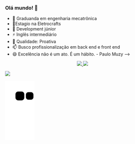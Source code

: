 ### Olá mundo! 👋

- 🔭 Graduanda em engenharia mecatrônica
- 🌱Estagio na Eletrocrafts
- 👯 Development júnior
- ⚡ Inglês intermediário
- 💬 Qualidade: Proativa
- 📫 Busco profissionalização em back end e front end
- 😄 Excelência não é um ato. É um hábito.  - Paulo Muzy
-->
<div align="center">
  <a href="https://github.com/amandadias158">
  
  <img height="150em" src="https://github-readme-stats.vercel.app/api?username=amandadias158&show_icons=true&theme=merko&include_all_commits=true&count_private=true"/>
  <img height="130em" src="https://github-readme-stats.vercel.app/api/top-langs/?username=amandadias158&layout=compact&langs_count=7&theme=highcontrast"/>
</div>
  <div>

<a href="https://www.linkedin.com/in/amanda-caribe-dias-208482177/" target="_blank"><img src="https://img.shields.io/badge/-LinkedIn-%230077B5?style=for-the-badge&logo=linkedin&logoColor=white" target="_blank"></a> 
 
  ![Snake animation](https://github.com/amandadias158/amandadias158/blob/output/github-contribution-grid-snake.svg)
 
</div>
  
